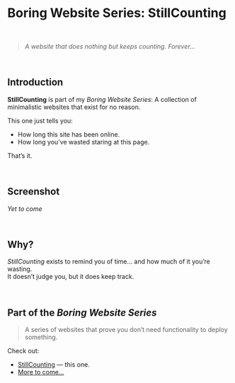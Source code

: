 # Boring Website Series: StillCounting

<br>

> *A website that does nothing but keeps counting. Forever...*

<br>

## Introduction

**StillCounting** is part of my *Boring Website Series*: A collection of minimalistic websites that exist for no reason.

This one just tells you: 
- How long this site has been online.
- How long you’ve wasted staring at this page.

That’s it.  

<br>

## Screenshot

*Yet to come*

<br>

## Why? 
*StillCounting* exists to remind you of time… and how much of it you’re wasting.  
It doesn’t judge you, but it does keep track.


<br>




## Part of the *Boring Website Series*

> A series of websites that prove you don’t need functionality to deploy something.

Check out:
- [StillCounting](#) — this one.
- [More to come…](#)


